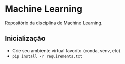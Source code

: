 # Machine Learning

Repositório da disciplina de Machine Learning.

## Inicialização

- Crie seu ambiente virtual favorito (conda, venv, etc)
- `pip install -r requirements.txt`


